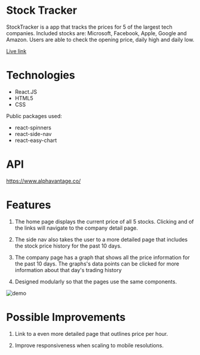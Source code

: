 # Stock Tracker

StockTracker is a app that tracks the prices for 5 of the largest tech companies. Included stocks are: Microsoft, Facebook, Apple, Google and Amazon. Users are able to check the opening price, daily high and daily low.

[Live link](http://tommyren.me/StockTracker/)

# Technologies

- React.JS
- HTML5
- CSS

Public packages used:
- react-spinners
- react-side-nav
- react-easy-chart

# API

https://www.alphavantage.co/

# Features

1. The home page displays the current price of all 5 stocks. Clicking and of the links will navigate to the company detail page.

2. The side nav also takes the user to a more detailed page that includes the stock price history for the past 10 days.

3. The company page has a graph that shows all the price information for the past 10 days. The graphs's data points can be clicked for more information about that day's trading history

3. Designed modularly so that the pages use the same components.

![demo](https://user-images.githubusercontent.com/29281456/43402025-a7bc3b08-93df-11e8-8c5e-2044b5376f33.gif)

# Possible Improvements

1. Link to a even more detailed page that outlines price per hour.

2. Improve responsiveness when scaling to mobile resolutions.
